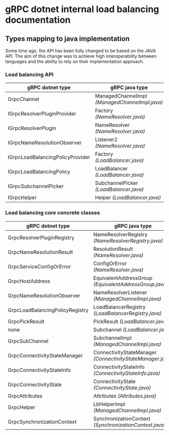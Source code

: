 # gRPC dotnet internal load balancing documentation

## Types mapping to java implementation

Some time ago, the API has been fully changed to be based on the JAVA API. The aim of this change was to achieve high interoperability between languages and the ability to rely on their implementation approach. 

### Load balancing API
gRPC dotnet type| gRPC java type
---|---
GrpcChannel | ManagedChannelImpl _(ManagedChannelImpl.java)_
IGrpcResolverPluginProvider | Factory _(NameResolver.java)_
IGrpcResolverPlugin | NameResolver _(NameResolver.java)_
IGrpcNameResolutionObserver | Listener2 _(NameResolver.java)_
IGrpcLoadBalancingPolicyProvider | Factory _(LoadBalancer.java)_
IGrpcLoadBalancingPolicy | LoadBalancer _(LoadBalancer.java)_
IGrpcSubchannelPicker | SubchannelPicker _(LoadBalancer.java)_
IGrpcHelper | Helper _(LoadBalancer.java)_

### Load balancing core concrete classes
gRPC dotnet type| gRPC java type
---|---
GrpcResolverPluginRegistry | NameResolverRegistry _(NameResolverRegistry.java)_
GrpcNameResolutionResult | ResolutionResult _(NameResolver.java)_
GrpcServiceConfigOrError | ConfigOrError _(NameResolver.java)_
GrpcHostAddress | EquivalentAddressGroup _(EquivalentAddressGroup.java)_
GrpcNameResolutionObserver | NameResolverListener _(ManagedChannelImpl.java)_
GrpcLoadBalancingPolicyRegistry | LoadBalancerRegistry _(LoadBalancerRegistry.java)_
GrpcPickResult | PickResult _(LoadBalancer.java)_
none | Subchannel _(LoadBalancer.java)_
GrpcSubChannel | SubchannelImpl _(ManagedChannelImpl.java)_
GrpcConnectivityStateManager | ConnectivityStateManager _(ConnectivityStateManager.java)_
GrpcConnectivityStateInfo | ConnectivityStateInfo _(ConnectivityStateInfo.java)_
GrpcConnectivityState | ConnectivityState _(ConnectivityState.java)_
GrpcAttributes | Attributes _(Attributes.java)_
GrpcHelper | LbHelperImpl _(ManagedChannelImpl.java)_
GrpcSynchronizationContext | SynchronizationContext _(SynchronizationContext.java)_

